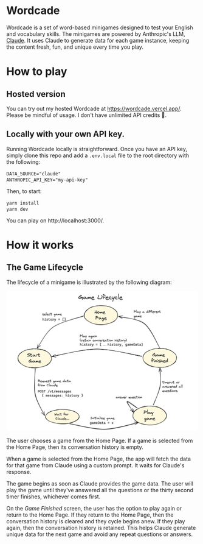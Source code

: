 # Wordcade

Wordcade is a set of word-based minigames designed to test your English and vocabulary skills. The minigames are powered by Anthropic's LLM, [Claude](https://www.anthropic.com/claude). It uses Claude to generate data for each game instance, keeping the content fresh, fun, and unique every time you play.

# How to play

## Hosted version

You can try out my hosted Wordcade at https://wordcade.vercel.app/. Please be mindful of usage. I don't have unlimited API credits 🙏.

## Locally with your own API key.

Running Wordcade locally is straightforward. Once you have an API key, simply clone this repo and add a `.env.local` file to the root directory with the following:

```
DATA_SOURCE="claude"
ANTHROPIC_API_KEY="my-api-key"
```

Then, to start:

```
yarn install
yarn dev
```

You can play on http://localhost:3000/.

# How it works

## The Game Lifecycle

The lifecycle of a minigame is illustrated by the following diagram:

![Game Lifecycle](/public/images/game-lifecycle.png)

The user chooses a game from the Home Page. If a game is selected from the Home Page, then its conversation history is empty.

When a game is selected from the Home Page, the app will fetch the data for that game from Claude using a custom prompt. It waits for Claude's response.

The game begins as soon as Claude provides the game data. The user will play the game until they've answered all the questions or the thirty second timer finishes, whichever comes first.

On the _Game Finished_ screen, the user has the option to play again or return to the Home Page. If they return to the Home Page, then the conversation history is cleared and they cycle begins anew. If they play again, then the conversation history is retained. This helps Claude generate unique data for the next game and avoid any repeat questions or answers.
